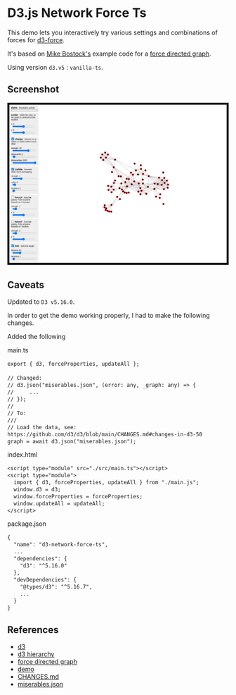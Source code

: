 # D3.js Network Force Ts

This demo lets you interactively try various settings and combinations of forces for [d3-force](https://github.com/d3/d3-force).

It's based on [Mike Bostock's](https://bost.ocks.org/) example code for a [force directed graph](http://bl.ocks.org/mbostock/2675ff61ea5e063ede2b5d63c08020c7).

Using version `d3.v5` : `vanilla-ts`.

## Screenshot

![screenshot.png](public/screenshot.png)

## Caveats

Updated to `D3 v5.16.0`.

In order to get the demo working properly, I had to make the following changes.

Added the following 

main.ts
```
export { d3, forceProperties, updateAll };

// Changed:
// d3.json("miserables.json", (error: any, _graph: any) => {
//     ...
// });
//
// To:
///
// Load the data, see: https://github.com/d3/d3/blob/main/CHANGES.md#changes-in-d3-50
graph = await d3.json("miserables.json");

```

index.html
```
<script type="module" src="./src/main.ts"></script>
<script type="module">
  import { d3, forceProperties, updateAll } from "./main.js";
  window.d3 = d3;
  window.forceProperties = forceProperties;
  window.updateAll = updateAll;
</script>
```

package.json
```
{
  "name": "d3-network-force-ts",
  ...
  "dependencies": {
    "d3": "^5.16.0"
  },
  "devDependencies": {
    "@types/d3": "^5.16.7",
    ...
  }
}
```

## References

* [d3](https://d3js.org)
* [d3 hierarchy](https://d3js.org/d3-hierarchy)
* [force directed graph](https://observablehq.com/@d3/force-directed-graph/2)
* [demo](https://gist.github.com/steveharoz/8c3e2524079a8c440df60c1ab72b5d03)
* [CHANGES.md](https://github.com/d3/d3/blob/main/CHANGES.md)
* [miserables.json](https://gist.githubusercontent.com/steveharoz/8c3e2524079a8c440df60c1ab72b5d03/raw/7c039c6b78eea9c97ce763e5fddbfa47c99661f9/miserables.json)
